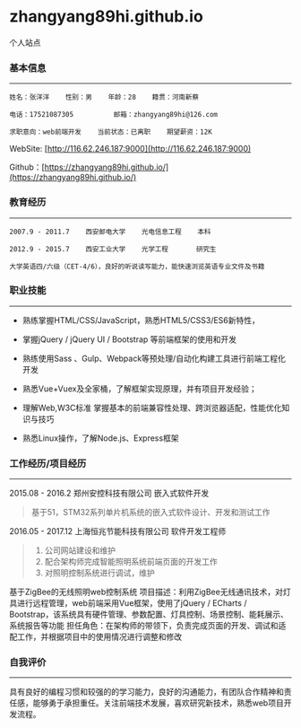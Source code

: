# zhangyang89hi.github.io
个人站点

### 基本信息
---
```
姓名：张洋洋    性别：男    年龄：28    籍贯：河南新蔡

电话：17521087305          邮箱：zhangyang89hi@126.com

求职意向：web前端开发	当前状态：已离职	期望薪资：12K

```
WebSite: [http://116.62.246.187:9000](http://116.62.246.187:9000)

Github：[https://zhangyang89hi.github.io/](https://zhangyang89hi.github.io/)

### 教育经历
---
```
2007.9 - 2011.7    西安邮电大学    光电信息工程    本科  

2012.9 - 2015.7    西安工业大学    光学工程       研究生

大学英语四/六级（CET-4/6），良好的听说读写能力，能快速浏览英语专业文件及书籍
```

### 职业技能
---
+ 熟练掌握HTML/CSS/JavaScript，熟悉HTML5/CSS3/ES6新特性，

+ 掌握jQuery / jQuery UI / Bootstrap 等前端框架的使用和开发

+ 熟练使用Sass 、Gulp、Webpack等预处理/自动化构建工具进行前端工程化开发

+ 熟悉Vue+Vuex及全家桶，了解框架实现原理，并有项目开发经验；

+ 理解Web,W3C标准 掌握基本的前端兼容性处理、跨浏览器适配，性能优化知识与技巧

+ 熟悉Linux操作，了解Node.js、Express框架

### 工作经历/项目经历
---
2015.08 - 2016.2          郑州安控科技有限公司            嵌入式软件开发
>基于51，STM32系列单片机系统的嵌入式软件设计、开发和测试工作

2016.05 - 2017.12          上海恒兆节能科技有限公司            软件开发工程师
>1. 公司网站建设和维护
>2. 配合架构师完成智能照明系统前端页面的开发工作
>3. 对照明控制系统进行调试，维护

基于ZigBee的无线照明web控制系统
项目描述：利用ZigBee无线通讯技术，对灯具进行远程管理，web前端采用Vue框架，使用了jQuery / ECharts / Bootstrap，该系统具有硬件管理、参数配置、灯具控制、场景控制、能耗展示、系统报告等功能
担任角色：在架构师的带领下，负责完成页面的开发、调试和适配工作，并根据项目中的使用情况进行调整和修改

### 自我评价
---
具有良好的编程习惯和较强的的学习能力，良好的沟通能力，有团队合作精神和责任感，能够勇于承担重任。关注前端技术发展，喜欢研究新技术，熟悉web项目开发流程。

<!--
![dashboard](./picture/dashboard.png)
![dashboard](./picture/deviceMap.png)
![dashboard](./picture/deviceManage.png)
![dashboard](./picture/user.png)
![dashboard](./picture/warning.png)
![dashboard](./picture/mobile.png)
-->
